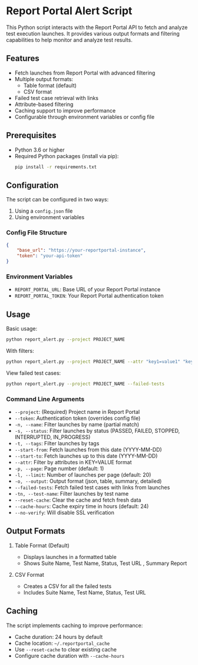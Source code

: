 # Report Portal Alert Script

This Python script interacts with the Report Portal API to fetch and analyze test execution launches. It provides various output formats and filtering capabilities to help monitor and analyze test results.

## Features

- Fetch launches from Report Portal with advanced filtering
- Multiple output formats:
  - Table format (default)
  - CSV format
- Failed test case retrieval with links
- Attribute-based filtering
- Caching support to improve performance
- Configurable through environment variables or config file

## Prerequisites

- Python 3.6 or higher
- Required Python packages (install via pip):
  ```bash
  pip install -r requirements.txt
  ```

## Configuration

The script can be configured in two ways:
1. Using a `config.json` file
2. Using environment variables

### Config File Structure
```json
{
    "base_url": "https://your-reportportal-instance",
    "token": "your-api-token"
}
```

### Environment Variables
- `REPORT_PORTAL_URL`: Base URL of your Report Portal instance
- `REPORT_PORTAL_TOKEN`: Your Report Portal authentication token

## Usage

Basic usage:
```bash
python report_alert.py --project PROJECT_NAME
```

With filters:
```bash
python report_alert.py --project PROJECT_NAME --attr "key1=value1" "key2=value2"
```

View failed test cases:
```bash
python report_alert.py --project PROJECT_NAME --failed-tests
```

### Command Line Arguments

- `--project`: (Required) Project name in Report Portal
- `--token`: Authentication token (overrides config file)
- `-n, --name`: Filter launches by name (partial match)
- `-s, --status`: Filter launches by status (PASSED, FAILED, STOPPED, INTERRUPTED, IN_PROGRESS)
- `-t, --tags`: Filter launches by tags
- `--start-from`: Fetch launches from this date (YYYY-MM-DD)
- `--start-to`: Fetch launches up to this date (YYYY-MM-DD)
- `--attr`: Filter by attributes in KEY=VALUE format
- `-p, --page`: Page number (default: 1)
- `-l, --limit`: Number of launches per page (default: 20)
- `-o, --output`: Output format (json, table, summary, detailed)
- `--failed-tests`: Fetch failed test cases with links from launches
- `-tn, --test-name`: Filter launches by test name
- `--reset-cache`: Clear the cache and fetch fresh data
- `--cache-hours`: Cache expiry time in hours (default: 24)
- `--no-verify`: Will disable SSL verification

## Output Formats

1. Table Format (Default)
   - Displays launches in a formatted table
   - Shows Suite Name, Test Name, Status, Test URL , Summary Report

2. CSV Format
   - Creates a CSV for all the failed tests
   - Includes Suite Name, Test Name, Status, Test URL

## Caching

The script implements caching to improve performance:
- Cache duration: 24 hours by default
- Cache location: `~/.reportportal_cache`
- Use `--reset-cache` to clear existing cache
- Configure cache duration with `--cache-hours`
